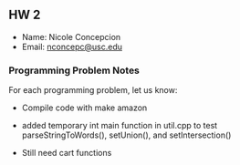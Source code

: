 ## HW 2

 - Name: Nicole Concepcion
 - Email: nconcepc@usc.edu

### Programming Problem Notes

 For each programming problem, let us know:

 - Compile code with make amazon
 - added temporary int main function in util.cpp to test parseStringToWords(), setUnion(), and setIntersection()

 - Still need cart functions